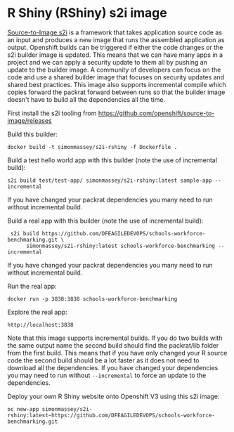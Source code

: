 
# R Shiny (RShiny) s2i image

[Source-to-Image s2i](https://docs.openshift.com/container-platform/3.6/architecture/core_concepts/builds_and_image_streams.html#source-build) is a framework that takes application source code as an input and produces a new image that runs the assembled application as output. Openshift builds can be triggered if either the code changes or the s2i builder image is updated. This means that we can have many apps in a project and we can apply a security update to them all by pushing an update to the builder image. A community of developers can focus on the code and use a shared builder image that focuses on security updates and shared best practices. This image also supports incremental compile which copies forward the packrat forward between runs so that the builder image doesn't have to build all the dependencies all the time.

First install the s2i tooling from https://github.com/openshift/source-to-image/releases

Build this builder: 

```
docker build -t simonmassey/s2i-rshiny -f Dockerfile . 
```

Build a test hello world app with this builder (note the use of incremental build):

```
s2i build test/test-app/ simonmassey/s2i-rshiny:latest sample-app --incremental
```

If you have changed your packrat dependencies you many need to run without incremental build. 

Build a real app with this builder (note the use of incremental build): 

```
 s2i build https://github.com/DFEAGILEDEVOPS/schools-workforce-benchmarking.git \
      simonmassey/s2i-rshiny:latest schools-workforce-benchmarking --incremental
```

If you have changed your packrat dependencies you many need to run without incremental build. 

Run the real app: 

```
docker run -p 3838:3838 schools-workforce-benchmarking
```

Explore the real app:

```
http://localhost:3838
```

Note that this image supports incremental builds. If you do two builds with the same output name the second build should find the packrat/lib folder from the first build. This means that if you have only changed your R source code the second build should be a lot faster as it does not need to download all the dependencies. If you have changed your dependencies you may need to run without `--incremental` to force an update to the dependencies.  

Deploy your own R Shiny website onto Openshift V3 using this s2i image: 

```
oc new-app simonmassey/s2i-rshiny:latest~https://github.com/DFEAGILEDEVOPS/schools-workforce-benchmarking.git
```
